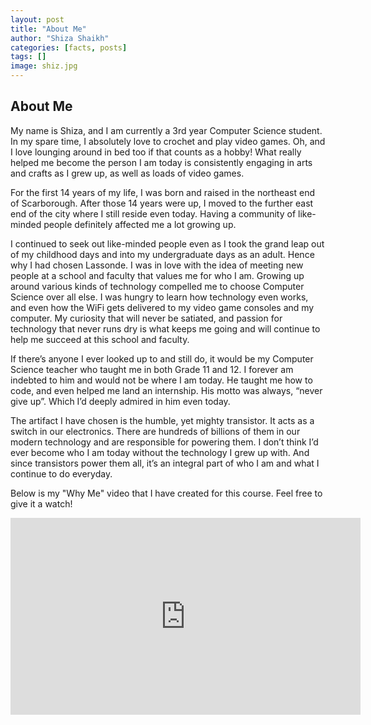 ```yaml
---
layout: post
title: "About Me"
author: "Shiza Shaikh"
categories: [facts, posts]
tags: []
image: shiz.jpg
---
```


## About Me
My name is Shiza, and I am currently a 3rd year Computer Science student. In my spare time, I absolutely love to crochet and play video games. Oh, and I love lounging around in bed too if that counts as a hobby! What really helped me become the person I am today is consistently engaging in arts and crafts as I grew up, as well as loads of video games.

For the first 14 years of my life, I was born and raised in the northeast end of Scarborough. After those 14 years were up, I moved to the further east end of the city where I still reside even today. Having a community of like-minded people definitely affected me a lot growing up.

I continued to seek out like-minded people even as I took the grand leap out of my childhood days and into my undergraduate days as an adult. Hence why I had chosen Lassonde. I was in love with the idea of meeting new people at a school and faculty that values me for who I am. Growing up around various kinds of technology compelled me to choose Computer Science over all else. I was hungry to learn how technology even works, and even how the WiFi gets delivered to my video game consoles and my computer. My curiosity that will never be satiated, and passion for technology that never runs dry is what keeps me going and will continue to help me succeed at this school and faculty.

If there’s anyone I ever looked up to and still do, it would be my Computer Science teacher who taught me in both Grade 11 and 12. I forever am indebted to him and would not be where I am today. He taught me how to code, and even helped me land an internship. His motto was always, “never give up”. Which I’d deeply admired in him even today. 

The artifact I have chosen is the humble, yet mighty transistor. It acts as a switch in our electronics. There are hundreds of billions of them in our modern technology and are responsible for powering them. I don’t think I’d ever become who I am today without the technology I grew up with. And since transistors power them all, it’s an integral part of who I am and what I continue to do everyday.

Below is my "Why Me" video that I have created for this course. Feel free to give it a watch!
<iframe width="560" height="315" src="https://www.youtube.com/embed/uOZm7ZiPw-M?si=TqdN97coQAIbHYLL" title="YouTube video player" frameborder="0" allow="accelerometer; autoplay; clipboard-write; encrypted-media; gyroscope; picture-in-picture; web-share" referrerpolicy="strict-origin-when-cross-origin" allowfullscreen></iframe>
